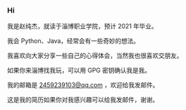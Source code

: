 ### Hi
我是赵纯杰，就读于淄博职业学院，预计 2021 年毕业。

我会 Python、Java，经常会有一些奇妙的想法。

我喜欢向大家分享一些自己的心得体会，当然我也很喜欢交朋友。

如果你来淄博找我玩，可以用 GPG 密钥确认我是我。

我的邮箱是 2459239103@qq.com ，欢迎给我发邮件。

这是我的简历如果你对我感兴趣可以给我发邮件，谢谢。

<!--
**TSfolklore/TSfolklore** is a ✨ _special_ ✨ repository because its `README.md` (this file) appears on your GitHub profile.

Here are some ideas to get you started:

- 🔭 I’m currently working on ...
- 🌱 I’m currently learning ...
- 👯 I’m looking to collaborate on ...
- 🤔 I’m looking for help with ...
- 💬 Ask me about ...
- 📫 How to reach me: ...
- 😄 Pronouns: ...
- ⚡ Fun fact: ...
-->
